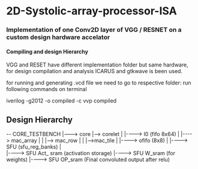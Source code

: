 # 2D-Systolic-array-processor-ISA

### Implementation of one Conv2D layer of VGG / RESNET on a custom design hardware accelator

#### Compiling and design Hierarchy  
  
VGG and RESET have different implementation folder but same hardware,
for design compilation and analysis ICARUS and gtkwave is been used.

for running and generating .vcd file we need to go to respective folder:
run following commands on terminal 

iverilog -g2012 -o compiled -c 
vvp compiled

## Design Hierarchy

-- CORE_TESTBENCH
 |---> core
       |--> corelet
       |	|----> l0 (fifo 8x64)
       |	|----> mac_array
       |	|       |--> mac_row
       |   	|	 	|-->mac_tile
       |	|----> ofifo (8x8)
       |	|----> SFU   (sfu_reg_banks)
       |      
       |----> SFU Act_ sram (activation storage)
       |----> SFU W_sram (for weights)
       |----> SFU OP_sram (Final convoluted output after relu)
      
